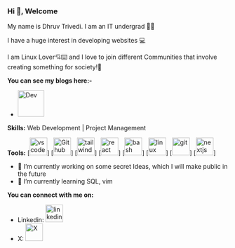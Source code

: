 ### Hi 👋, Welcome

<!--
**drvcodenta/drvcodenta** is a ✨ _special_ ✨ repository because its `README.md` (this file) appears on your GitHub profile.
-->

My name is Dhruv Trivedi. I am an IT undergrad 👨‍🎓

I have a huge interest in developing websites 💻 

I am Linux Lover💘⌨️ and I love to join different Communities that involve creating something for society!👐

**You can see my blogs here:-**
- [<img src='https://cdn6.aptoide.com/imgs/c/c/4/cc4728ef462176c828948f9ce056fa5f_icon.png' alt='Dev' height='60'>](https://dev.to/drvcodenta)

**Skills:**
Web Development | Project Management

**Tools:**
[<img src='https://upload.wikimedia.org/wikipedia/commons/thumb/2/2d/Visual_Studio_Code_1.18_icon.svg/640px-Visual_Studio_Code_1.18_icon.svg.png' alt='vscode' height='40'>] [<img src='https://upload.wikimedia.org/wikipedia/commons/thumb/2/24/Github_logo_svg.svg/640px-Github_logo_svg.svg.png' alt='Github' height='40'>] [<img src='https://upload.wikimedia.org/wikipedia/commons/thumb/d/d5/Tailwind_CSS_Logo.svg/640px-Tailwind_CSS_Logo.svg.png' alt='tailwindcss' height='40'>] [<img src='https://upload.wikimedia.org/wikipedia/commons/thumb/a/a7/React-icon.svg/640px-React-icon.svg.png' alt='react' height='40'>] [<img src='https://upload.wikimedia.org/wikipedia/commons/thumb/8/82/Gnu-bash-logo.svg/640px-Gnu-bash-logo.svg.png' alt='bash' height='40'>] [<img src='https://upload.wikimedia.org/wikipedia/commons/thumb/3/3c/TuxFlat.svg/640px-TuxFlat.svg.png' alt='linux' height='40'>] [<img src='https://upload.wikimedia.org/wikipedia/commons/thumb/e/e0/Git-logo.svg/640px-Git-logo.svg.png' alt='git' height='40'>] [<img src='https://upload.wikimedia.org/wikipedia/commons/8/8e/Nextjs-logo.svg' alt='nextjs' height='40'>]


- 🔭 I’m currently working on some secret Ideas, which I will make public in the future
- 🌱 I’m currently learning SQL, vim

**You can connect with me on:**
- Linkedin: [<img src='https://upload.wikimedia.org/wikipedia/commons/thumb/e/e6/729101_linkedin_icon.png/640px-729101_linkedin_icon.png' alt='linkedin id' height='40'>](https://www.linkedin.com/in/dhruv-trivedi-06a767228?utm_source=share&utm_campaign=share_via&utm_content=profile&utm_medium=android_app)
- X: [<img src='https://upload.wikimedia.org/wikipedia/commons/thumb/5/57/X_logo_2023_%28white%29.png/640px-X_logo_2023_%28white%29.png' alt='X' height='40'>](https://twitter.com/DhruvTr89566170)

